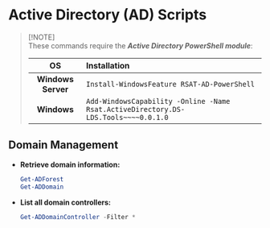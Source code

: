 # Active Directory (AD) Scripts

>   [!NOTE]  
>   These commands require the **_Active Directory PowerShell module_**:
>
>   OS                     |Installation  
>   :---------------------:|:-------------------------------------------
>   **Windows Server**     |`Install-WindowsFeature RSAT-AD-PowerShell`
>   **Windows**            |`Add-WindowsCapability -Online -Name Rsat.ActiveDirectory.DS-LDS.Tools~~~~0.0.1.0`

## Domain Management

-   **Retrieve domain information:**

    ```powershell
    Get-ADForest
    Get-ADDomain
    ```

-   **List all domain controllers:**

    ```powershell
    Get-ADDomainController -Filter *
    ```